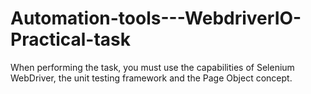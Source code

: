 # Automation-tools---WebdriverIO-Practical-task
When performing the task, you must use the capabilities of Selenium WebDriver, the unit testing framework and the Page Object concept.
